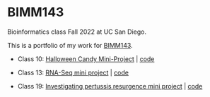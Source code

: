 # BIMM143
Bioinformatics class Fall 2022 at UC San Diego.

This is a portfolio of my work for [BIMM143](https://bioboot.github.io/bimm143_F22/).

- Class 10: [Halloween Candy Mini-Project](https://github.com/vnp002/bimm143/tree/main/class10) | [code](https://github.com/vnp002/bimm143/blob/main/class10/class10.md)

- Class 13: [RNA-Seq mini project](https://github.com/vnp002/bimm143/tree/main/class13) | [code](https://github.com/vnp002/bimm143/blob/main/class13/class13.md)

- Class 19: [Investigating pertussis resurgence mini project](https://github.com/vnp002/bimm143/tree/main/class19) | [code](https://github.com/vnp002/bimm143/blob/main/class19/class19.md)
